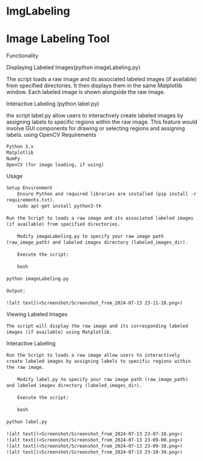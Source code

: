 # ImgLabeling

# Image Labeling Tool

Functionality

Displaying Labeled Images(python imageLabeling.py)

The script loads a raw image and its associated labeled images (if available) from specified directories. It then displays them in the same Matplotlib window. Each labeled image is shown alongside the raw image.

Interactive Labeling (python label.py)

the script label.py allow users to interactively create labeled images by assigning labels to specific regions within the raw image. This feature would involve GUI components for drawing or selecting regions and assigning labels. using OpenCV
Requirements

    Python 3.x
    Matplotlib
    NumPy
    OpenCV (for image loading, if using)

Usage

    Setup Environment
        Ensure Python and required libraries are installed (pip install -r requirements.txt).
        sudo apt-get install python3-tk

    Run the Script to loads a raw image and its associated labeled images (if available) from specified directories.

        Modify imageLabeling.py to specify your raw image path (raw_image_path) and labeled images directory (labeled_images_dir).

        Execute the script:

        bash

    python imageLabeling.py

    Output:

    ![alt text](<Screenshot/Screenshot_from_2024-07-13 23-11-18.png>)

Viewing Labeled Images

    The script will display the raw image and its corresponding labeled images (if available) using Matplotlib.

Interactive Labeling

    Run the Script to loads a raw image allow users to interactively create labeled images by assigning labels to specific regions within the raw image.

        Modify label.py to specify your raw image path (raw_image_path) and labeled images directory (labeled_images_dir).

        Execute the script:

        bash

    python label.py

    ![alt text](<Screenshot/Screenshot_from_2024-07-13 23-07-10.png>)
    ![alt text](<Screenshot/Screenshot_from_2024-07-13 23-09-00.png>)
    ![alt text](<Screenshot/Screenshot_from_2024-07-13 23-09-38.png>)
    ![alt text](<Screenshot/Screenshot_from_2024-07-13 23-10-39.png>)